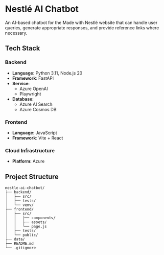 # Nestlé AI Chatbot

An AI-based chatbot for the Made with Nestlé website that can handle user queries, generate appropriate responses, and provide reference links where necessary.

## Tech Stack

### Backend
- **Language**: Python 3.11, Node.js 20
- **Framework**: FastAPI
- **Service**: 
  - Azure OpenAI
  - Playwright
- **Database**:
  - Azure AI Search
  - Azure Cosmos DB

### Frontend
- **Language**: JavaScript
- **Framework**: Vite + React

### Cloud Infrastructure
- **Platform**: Azure

## Project Structure
```
nestle-ai-chatbot/
├── backend/
│   ├── src/
│   ├── tests/
│   └── venv/
├── frontend/
│   ├── src/
│   │   ├── components/
│   │   ├── assets/
│   │   └── page.js
│   ├── tests/
│   └── public/
├── data/
├── README.md
└── .gitignore
```
